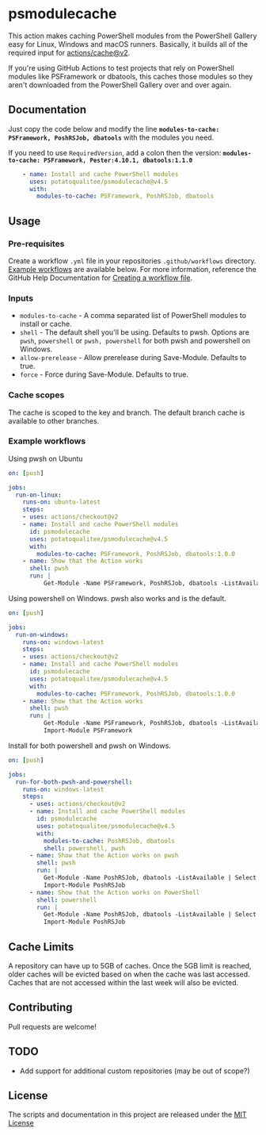 # psmodulecache

This action makes caching PowerShell modules from the PowerShell Gallery easy for Linux, Windows and macOS runners. Basically, it builds all of the required input for [actions/cache@v2](https://github.com/actions/cache).

If you're using GitHub Actions to test projects that rely on PowerShell modules like PSFramework or dbatools, this caches those modules so they aren't downloaded from the PowerShell Gallery over and over again.

## Documentation

Just copy the code below and modify the line **`modules-to-cache: PSFramework, PoshRSJob, dbatools`** with the modules you need.

If you need to use `RequiredVersion`, add a colon then the version: **`modules-to-cache: PSFramework, Pester:4.10.1, dbatools:1.1.0`**

```yaml
    - name: Install and cache PowerShell modules
      uses: potatoqualitee/psmodulecache@v4.5
      with:
        modules-to-cache: PSFramework, PoshRSJob, dbatools
```

## Usage

### Pre-requisites
Create a workflow `.yml` file in your repositories `.github/workflows` directory. [Example workflows](#example-workflows) are available below. For more information, reference the GitHub Help Documentation for [Creating a workflow file](https://help.github.com/en/articles/configuring-a-workflow#creating-a-workflow-file).

### Inputs

* `modules-to-cache` - A comma separated list of PowerShell modules to install or cache.
* `shell` - The default shell you'll be using. Defaults to pwsh. Options are `pwsh`, `powershell` or `pwsh, powershell` for both pwsh and powershell on Windows.
* `allow-prerelease` - Allow prerelease during Save-Module. Defaults to true.
* `force` - Force during Save-Module. Defaults to true.

### Cache scopes
The cache is scoped to the key and branch. The default branch cache is available to other branches. 

### Example workflows

Using pwsh on Ubuntu

```yaml
on: [push]

jobs:
  run-on-linux:
    runs-on: ubuntu-latest
    steps:
    - uses: actions/checkout@v2
    - name: Install and cache PowerShell modules
      id: psmodulecache
      uses: potatoqualitee/psmodulecache@v4.5
      with:
        modules-to-cache: PSFramework, PoshRSJob, dbatools:1.0.0
    - name: Show that the Action works
      shell: pwsh
      run: |
          Get-Module -Name PSFramework, PoshRSJob, dbatools -ListAvailable | Select Path
```

Using powershell on Windows. pwsh also works and is the default.

```yaml
on: [push]

jobs:
  run-on-windows:
    runs-on: windows-latest
    steps:
    - uses: actions/checkout@v2
    - name: Install and cache PowerShell modules
      id: psmodulecache
      uses: potatoqualitee/psmodulecache@v4.5
      with:
        modules-to-cache: PSFramework, PoshRSJob, dbatools:1.0.0
    - name: Show that the Action works
      shell: pwsh
      run: |
          Get-Module -Name PSFramework, PoshRSJob, dbatools -ListAvailable | Select Path
          Import-Module PSFramework
```

Install for both powershell and pwsh on Windows.

```yaml
on: [push]

jobs:
  run-for-both-pwsh-and-powershell:
    runs-on: windows-latest
    steps:
      - uses: actions/checkout@v2
      - name: Install and cache PowerShell modules
        id: psmodulecache
        uses: potatoqualitee/psmodulecache@v4.5
        with:
          modules-to-cache: PoshRSJob, dbatools
          shell: powershell, pwsh
      - name: Show that the Action works on pwsh
        shell: pwsh
        run: |
          Get-Module -Name PoshRSJob, dbatools -ListAvailable | Select Path
          Import-Module PoshRSJob
      - name: Show that the Action works on PowerShell
        shell: powershell
        run: |
          Get-Module -Name PoshRSJob, dbatools -ListAvailable | Select Path
          Import-Module PoshRSJob
```

## Cache Limits
A repository can have up to 5GB of caches. Once the 5GB limit is reached, older caches will be evicted based on when the cache was last accessed.  Caches that are not accessed within the last week will also be evicted.

## Contributing
Pull requests are welcome!

## TODO
* Add support for additional custom repositories (may be out of scope?)

## License
The scripts and documentation in this project are released under the [MIT License](LICENSE)
